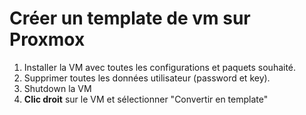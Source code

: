 # Créer un template de vm sur Proxmox

1. Installer la VM avec toutes les configurations et paquets souhaité.
2. Supprimer toutes les données utilisateur (password et key).
3. Shutdown la VM
4. **Clic droit** sur le VM et sélectionner "Convertir en template"